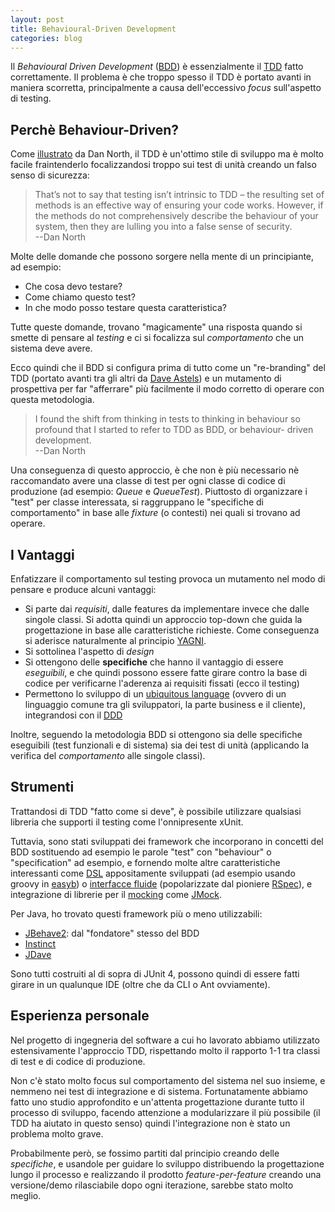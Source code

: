 ```yaml
---
layout: post
title: Behavioural-Driven Development
categories: blog
---
```


Il *Behavioural Driven Development* ([BDD][]) è essenzialmente il [TDD][] fatto correttamente. Il problema è che troppo spesso il TDD è portato avanti in maniera scorretta, principalmente a causa dell'eccessivo *focus* sull'aspetto di testing.

## Perchè Behaviour-Driven?
Come [illustrato][BDDDanNorth] da Dan North, il TDD è un'ottimo stile di sviluppo ma è molto facile fraintenderlo focalizzandosi troppo sui test di unità creando un falso senso di sicurezza:

> That’s not to say that testing isn’t intrinsic to TDD – the resulting set of methods is an effective way of ensuring your code works. However, if the methods do not comprehensively describe the behaviour of your system, then they are lulling you into a false sense of security.<br/>--Dan North

Molte delle domande che possono sorgere nella mente di un principiante, ad esempio:

 - Che cosa devo testare?
 - Come chiamo questo test?
 - In che modo posso testare questa caratteristica?
 
Tutte queste domande, trovano "magicamente" una risposta quando si smette di pensare al *testing* e ci si focalizza sul *comportamento* che un sistema deve avere.

Ecco quindi che il BDD si configura prima di tutto come un "re-branding" del TDD (portato avanti tra gli altri da [Dave Astels][introBDD]) e un mutamento di prospettiva per far "afferrare" più facilmente il modo corretto di operare con questa metodologia.

> I found the shift from thinking in tests to thinking in behaviour so profound that I started to refer to TDD as BDD, or behaviour- driven development.<br/>--Dan North

Una conseguenza di questo approccio, è che non è più necessario nè raccomandato avere una classe di test per ogni classe di codice di produzione (ad esempio: *Queue* e *QueueTest*). Piuttosto di organizzare i "test" per classe interessata, si raggruppano le "specifiche di comportamento" in base alle *fixture* (o contesti) nei quali si trovano ad operare.

## I Vantaggi
Enfatizzare il comportamento sul testing provoca un mutamento nel modo di pensare e produce alcuni vantaggi:

 - Si parte dai *requisiti*, dalle features da implementare invece che dalle singole classi. Si adotta quindi un approccio top-down che guida la progettazione in base alle caratteristiche richieste. Come conseguenza si aderisce naturalmente al principio [YAGNI][].
 - Si sottolinea l'aspetto di *design*
 - Si ottengono delle **specifiche** che hanno il vantaggio di essere *eseguibili*, e che quindi possono essere fatte girare contro la base di codice per verificarne l'aderenza ai requisiti fissati (ecco il testing)
 - Permettono lo sviluppo di un [ubiquitous language][ubiqLanguage] (ovvero di un linguaggio comune tra gli sviluppatori, la parte business e il cliente), integrandosi con il [DDD][]

Inoltre, seguendo la metodologia BDD si ottengono sia delle specifiche eseguibili (test funzionali e di sistema) sia dei test di unità (applicando la verifica del *comportamento* alle singole classi).

## Strumenti
Trattandosi di TDD "fatto come si deve", è possibile utilizzare qualsiasi libreria che supporti il testing come l'onnipresente xUnit. 

Tuttavia, sono stati sviluppati dei framework che incorporano in concetti del BDD sostituendo ad esempio le parole "test" con "behaviour" o "specification" ad esempio, e fornendo molte altre caratteristiche interessanti come [DSL](http://en.wikipedia.org/wiki/Domain-specific_language) appositamente sviluppati (ad esempio usando groovy in [easyb](http://www.easyb.org/)) o [interfacce fluide](http://martinfowler.com/bliki/FluentInterface.html) (popolarizzate dal pioniere [RSpec](http://rspec.info/)), e integrazione di librerie per il [mocking](http://en.wikipedia.org/wiki/Mock_object) come [JMock](http://www.jmock.org/).

Per Java, ho trovato questi framework più o meno utilizzabili:

 - [JBehave2](http://jbehave.org/): dal "fondatore" stesso del BDD
 - [Instinct](http://code.google.com/p/instinct/)
 - [JDave](http://www.jdave.org/)

Sono tutti costruiti al di sopra di JUnit 4, possono quindi di essere fatti girare in un qualunque IDE (oltre che da CLI o Ant ovviamente).

## Esperienza personale
Nel progetto di ingegneria del software a cui ho lavorato abbiamo utilizzato estensivamente l'approccio TDD, rispettando molto il rapporto 1-1 tra classi di test e di codice di produzione.

Non c'è stato molto focus sul comportamento del sistema nel suo insieme, e nemmeno nei test di integrazione e di sistema. Fortunatamente abbiamo fatto uno studio approfondito e un'attenta progettazione durante tutto il processo di sviluppo, facendo attenzione a modularizzare il più possibile (il TDD ha aiutato in questo senso) quindi l'integrazione non è stato un problema molto grave.

Probabilmente però, se fossimo partiti dal principio creando delle *specifiche*, e usandole per guidare lo sviluppo distribuendo la progettazione lungo il processo e realizzando il prodotto *feature-per-feature* creando una versione/demo rilasciabile dopo ogni iterazione, sarebbe stato molto meglio.

[Bdd]: http://en.wikipedia.org/wiki/Behavior_Driven_Development "Behaviour Driven Development"
[TDD]: http://en.wikipedia.org/wiki/Test_Driven_Development "Test Driven Development"
[BDDDanNorth]: http://dannorth.net/introducing-bdd "Introducing BDD"
[introBDD]: http://blog.daveastels.com/files/BDD_Intro.pdf "BDD Intro"
[YAGNI]: http://en.wikipedia.org/wiki/You_Ain%27t_Gonna_Need_It "You Aren't Gonna Need It" 
[ubiqLanguage]: http://www.c2.com/cgi/wiki?UbiquitousLanguage "Ubiquitous Language"
[DDD]: http://en.wikipedia.org/wiki/Domain-driven_design "Domain Driven Design"

